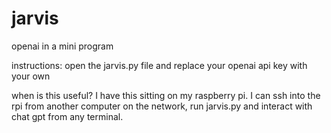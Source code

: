 # jarvis
openai in a mini program

instructions:
open the jarvis.py file and replace your openai api key with your own

when is this useful?
I have this sitting on my raspberry pi. I can ssh into the rpi from another computer on the network, run jarvis.py and interact with chat gpt from any terminal.
